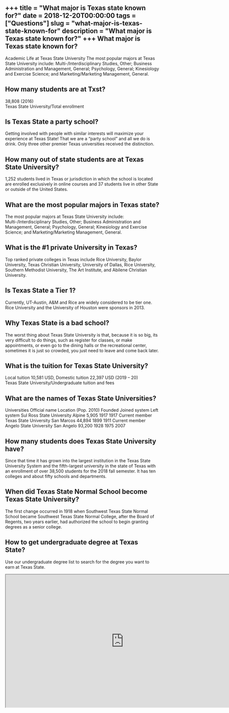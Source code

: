 +++
title = "What major is Texas state known for?"
date = 2018-12-20T00:00:00
tags = ["Questions"]
slug = "what-major-is-texas-state-known-for"
description = "What major is Texas state known for?"
+++
What major is Texas state known for?
------------------------------------

Academic Life at Texas State University The most popular majors at Texas State University include: Multi-/Interdisciplinary Studies, Other; Business Administration and Management, General; Psychology, General; Kinesiology and Exercise Science; and Marketing/Marketing Management, General.

How many students are at Txst?
------------------------------

38,808 (2016)  
Texas State University/Total enrollment

Is Texas State a party school?
------------------------------

Getting involved with people with similar interests will maximize your experience at Texas State! That we are a “party school” and all we do is drink. Only three other premier Texas universities received the distinction.

How many out of state students are at Texas State University?
-------------------------------------------------------------

1,252 students lived in Texas or jurisdiction in which the school is located are enrolled exclusively in online courses and 37 students live in other State or outside of the United States.

What are the most popular majors in Texas state?
------------------------------------------------

The most popular majors at Texas State University include: Multi-/Interdisciplinary Studies, Other; Business Administration and Management, General; Psychology, General; Kinesiology and Exercise Science; and Marketing/Marketing Management, General.

What is the #1 private University in Texas?
-------------------------------------------

Top ranked private colleges in Texas include Rice University, Baylor University, Texas Christian University, University of Dallas, Rice University, Southern Methodist University, The Art Institute, and Abilene Christian University.

Is Texas State a Tier 1?
------------------------

Currently, UT-Austin, A&amp;M and Rice are widely considered to be tier one. Rice University and the University of Houston were sponsors in 2013.

Why Texas State is a bad school?
--------------------------------

The worst thing about Texas State University is that, because it is so big, its very difficult to do things, such as register for classes, or make appointments, or even go to the dining halls or the recreational center, sometimes it is just so crowded, you just need to leave and come back later.

What is the tuition for Texas State University?
-----------------------------------------------

Local tuition 10,581 USD, Domestic tuition 22,397 USD (2019 – 20)  
Texas State University/Undergraduate tuition and fees

What are the names of Texas State Universities?
-----------------------------------------------

Universities Official name Location (Pop. 2010) Founded Joined system Left system Sul Ross State University Alpine 5,905 1917 1917 Current member Texas State University San Marcos 44,894 1899 1911 Current member Angelo State University San Angelo 93,200 1928 1975 2007

How many students does Texas State University have?
---------------------------------------------------

Since that time it has grown into the largest institution in the Texas State University System and the fifth-largest university in the state of Texas with an enrollment of over 38,500 students for the 2018 fall semester. It has ten colleges and about fifty schools and departments.

When did Texas State Normal School become Texas State University?
-----------------------------------------------------------------

The first change occurred in 1918 when Southwest Texas State Normal School became Southwest Texas State Normal College, after the Board of Regents, two years earlier, had authorized the school to begin granting degrees as a senior college.

How to get undergraduate degree at Texas State?
-----------------------------------------------

Use our undergraduate degree list to search for the degree you want to earn at Texas State.

<iframe allow="accelerometer; autoplay; clipboard-write; encrypted-media; gyroscope; picture-in-picture" allowfullscreen="" class="__youtube_prefs__  epyt-is-override  no-lazyload" data-no-lazy="1" data-origheight="433" data-origwidth="770" data-skipgform_ajax_framebjll="" height="433" id="_ytid_44303" loading="lazy" src="https://www.youtube.com/embed/O8kuVGPxQEk?enablejsapi=1&autoplay=0&cc_load_policy=0&cc_lang_pref=&iv_load_policy=1&loop=0&modestbranding=0&rel=1&fs=1&playsinline=0&autohide=2&theme=dark&color=red&controls=1&" title="YouTube player" width="770"></iframe>